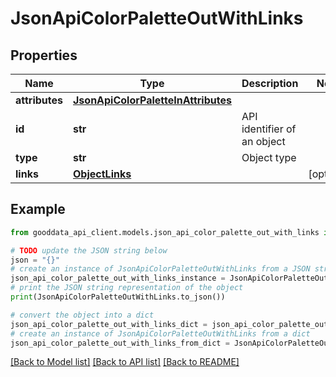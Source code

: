 # JsonApiColorPaletteOutWithLinks


## Properties

Name | Type | Description | Notes
------------ | ------------- | ------------- | -------------
**attributes** | [**JsonApiColorPaletteInAttributes**](JsonApiColorPaletteInAttributes.md) |  | 
**id** | **str** | API identifier of an object | 
**type** | **str** | Object type | 
**links** | [**ObjectLinks**](ObjectLinks.md) |  | [optional] 

## Example

```python
from gooddata_api_client.models.json_api_color_palette_out_with_links import JsonApiColorPaletteOutWithLinks

# TODO update the JSON string below
json = "{}"
# create an instance of JsonApiColorPaletteOutWithLinks from a JSON string
json_api_color_palette_out_with_links_instance = JsonApiColorPaletteOutWithLinks.from_json(json)
# print the JSON string representation of the object
print(JsonApiColorPaletteOutWithLinks.to_json())

# convert the object into a dict
json_api_color_palette_out_with_links_dict = json_api_color_palette_out_with_links_instance.to_dict()
# create an instance of JsonApiColorPaletteOutWithLinks from a dict
json_api_color_palette_out_with_links_from_dict = JsonApiColorPaletteOutWithLinks.from_dict(json_api_color_palette_out_with_links_dict)
```
[[Back to Model list]](../README.md#documentation-for-models) [[Back to API list]](../README.md#documentation-for-api-endpoints) [[Back to README]](../README.md)


